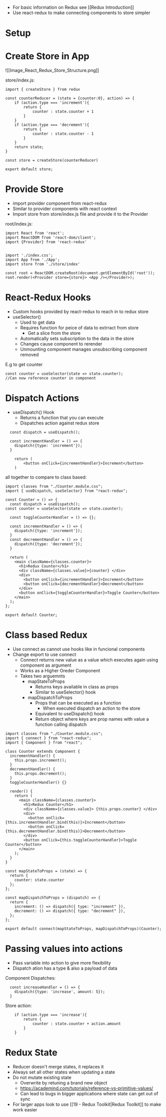 
- For basic information on Redux see [[Redux Introduction]]
- Use react-redux to make connecting components to store simpler

# Setup

# Create Store in App

![[Image_React_Redux_Store_Structure.png]]

store/index.js:
```JS
import { createStore } from redux

const counterReducer = (state = {counter:0}, action) => {
    if (action.type === 'increment'){
        return {
            counter : state.counter + 1
        }
    }
    if (action.type === 'decrement'){
        return {
            counter : state.counter - 1
        }
    }
    return state;
}

const store = createStore(counterReducer) 

export default store;
```

# Provide Store

- import provider component from react-redux
- Similar to provider components with react context
- Import store from store/index.js file and provide it to the Provider

root/index.js:
```JS
import React from 'react';
import ReactDOM from 'react-dom/client';
import {Provider} from 'react-redux'


import './index.css';
import App from './App';
import store from './store/index'

const root = ReactDOM.createRoot(document.getElementById('root'));
root.render(<Provider store={store}> <App /></Provider>);

```

# React-Redux Hooks

- Custom hooks provided by react-redux to reach in to redux store
- useSelector()
	- Used to get data
	- Requires function for peice of data to extrract from store
		- Get a slice from the store
	- Automatically sets subscription to the data in the store
	- Changes cause component to rerender
	- Unmounting component manages unsubscribing component removed

E.g to get counter
```JS
const counter = useSelector(state => state.counter);
//Can now reference counter in component
```

# Dispatch Actions

- useDispatch() Hook
	- Returns a function that you can execute
	- Dispatches action against redux store

```JS
  const dispatch = useDispatch();

  const incrementHandler = () => {
    dispatch({type: 'increment'});
  }

    return (
        <button onClick={incrementHandler}>Increment</button>
	)
```

all together to compare to class based:
```JSX
import classes from "./Counter.module.css";
import { useDispatch, useSelector} from "react-redux";

const Counter = () => {
  const dispatch = useDispatch();
const counter = useSelector(state => state.counter);

  const toggleCounterHandler = () => {};

  const incrementHandler = () => {
    dispatch({type: 'increment'});
  }
  const decrementHandler = () => {
    dispatch({type: 'decrement'});
  }

  return (
    <main className={classes.counter}>
      <h1>Redux Counter</h1>
      <div className={classes.value}>{counter} </div>
      <div>
        <button onClick={incrementHandler}>Increment</button>
        <button onClick={decrementHandler}>Decrement</button>
      </div>
      <button onClick={toggleCounterHandler}>Toggle Counter</button>
    </main>
  );
};

export default Counter;
```
# Class based Redux

- Use connect as cannot use hooks like in funcional components
- Change export to use connect
	- Connect returns new value as a value which executes again using component as argument
	- Works as a Higher Oreder Component
	- Takes two arguemnts
		- mapStateToProps
			- Returns keys available in class as props
			- Similar to useSelector() hook
		- mapDispatchToProps
			- Props that can be executed as a function
				- When executed dispatch an action to the store
			- Equivalent to useDispatch() hook
			- Return object where keys are prop names with value a function calling dispatch

```JSX
import classes from "./Counter.module.css";
import { connect } from "react-redux";
import { Component } from "react";

class Counter extends Component {
  incrementHandler() {
    this.props.increment();
  }
  decrementHandler() {
    this.props.decrement();
  }
  toggleCounterHandler() {}

  render() {
    return (
      <main className={classes.counter}>
        <h1>Redux Counter</h1>
        <div className={classes.value}> {this.props.counter} </div>
        <div>
          <button onClick={this.incrementHandler.bind(this)}>Increment</button>
          <button onClick={this.decrementHandler.bind(this)}>Decrement</button>
        </div>
        <button onClick={this.toggleCounterHandler}>Toggle Counter</button>
      </main>
    );
  }
}

const mapStateToProps = (state) => {
  return {
    counter: state.counter
  };
};

const mapDispatchToProps = (dispatch) => {
  return {
    increment: () => dispatch({ type: "increment" }),
    decrement: () => dispatch({ type: "decrement" }),
  };
};

export default connect(mapStateToProps, mapDispatchToProps)(Counter);
```

# Passing values into actions

- Pass variable into action to give more flexibility
- Dispatch ation has a type & also a payload of data

Component Dispatches:
```JS
  const increaseHandler = () => {
    dispatch({type: 'increase', amount: 5});
  }
```

Store action:
```JS
    if (action.type === 'increase'){
        return {
            counter : state.counter + action.amount
        }
    }
```

# Redux State

- Reducer doesn't merge states, it replaces it
- Always set all other states when updating a state
- Do not mutate existing state
	- Overwrite by retuning a brand new object
	- https://academind.com/tutorials/reference-vs-primitive-values/
	- Can lead to bugs in bigger applications where state can get out of sync
- For larger apps look to use [[19 - Redux Toolkit|Redux Toolkit]] to make work easier